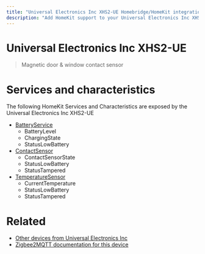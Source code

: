 ```yaml
---
title: "Universal Electronics Inc XHS2-UE Homebridge/HomeKit integration"
description: "Add HomeKit support to your Universal Electronics Inc XHS2-UE, using Homebridge, Zigbee2MQTT and homebridge-z2m."
---
```

<!---
This file has been GENERATED using src/docgen/docgen.ts
DO NOT EDIT THIS FILE MANUALLY!
-->
# Universal Electronics Inc XHS2-UE
> Magnetic door & window contact sensor


# Services and characteristics
The following HomeKit Services and Characteristics are exposed by
the Universal Electronics Inc XHS2-UE

* [BatteryService](../../battery.md)
  * BatteryLevel
  * ChargingState
  * StatusLowBattery
* [ContactSensor](../../sensors.md)
  * ContactSensorState
  * StatusLowBattery
  * StatusTampered
* [TemperatureSensor](../../sensors.md)
  * CurrentTemperature
  * StatusLowBattery
  * StatusTampered


# Related
* [Other devices from Universal Electronics Inc](../index.md#universal_electronics_inc)
* [Zigbee2MQTT documentation for this device](https://www.zigbee2mqtt.io/devices/XHS2-UE.html)